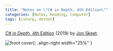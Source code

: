 ```yaml
---
title: "Notes on \"C# in Depth, 4th Edition\""
categories: [Notes, Reading, Computer]
tags: [csharp, dotnet]
---
```


[*C# in Depth*, 4th Edition](https://www.manning.com/books/c-sharp-in-depth-fourth-edition) (2019) by [Jon Skeet](https://twitter.com/jonskeet).

![front cover](https://img3.doubanio.com/view/subject/s/public/s32277321.jpg){: .align-right width="25%" }
